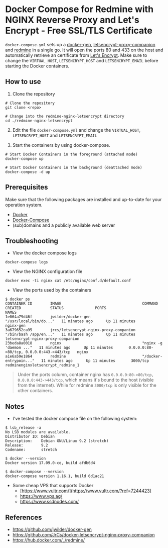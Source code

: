 # Docker Compose for Redmine with NGINX Reverse Proxy and Let's Encrypt - Free SSL/TLS Certificate

`docker-compose.yml` sets up a [docker-gen][docker-gen-github], [letsencrypt-proxy-companion][docker-letsencrypt-github] and [redmine][redmine-dockerhub] in a single go. It will open the ports 80 and 433 on the host and automatically retrieve an certificate from [Let's Encrypt][letsencrypt]. Make sure to change the `VIRTUAL_HOST`, `LETSENCRYPT_HOST` and `LETSENCRYPT_EMAIL` before starting the Docker containers.

## How to use

1. Clone the repository

```shell
# Clone the repository
git clone <repo>

# Change into the redmine-nginx-letsencrypt directory
cd ./redmine-nginx-letsencrypt
```

2. Edit the file `docker-compose.yml` and change the `VIRTUAL_HOST`, `LETSENCRYPT_HOST` and `LETSENCRYPT_EMAIL`

3. Start the containers by using docker-compose.

```shell
# Start Docker Containers in the foreground (attached mode)
docker-compose up

# Start Docker Containers in the background (deattached mode)
docker-compose -d up
```

## Prerequisites

Make sure that the following packages are installed and up-to-date for your operation system.

- [Docker][docker-installation]
- [Docker-Compose][docker-compose]
- (sub)domains and a publicly available web server

## Troubleshooting

- View the docker compose logs

```shell
docker-compose logs
```

- View the NGINX configuration file

```shell
docker exec -ti nginx cat /etc/nginx/conf.d/default.conf
```

- View the ports used by the containers

```
$ docker ps
CONTAINER ID        IMAGE                                    COMMAND                  CREATED             STATUS              PORTS                                      NAMES
1e064a79d46f        jwilder/docker-gen                       "/usr/local/bin/do..."   11 minutes ago      Up 11 minutes                                                  nginx-gen
3a679652ca95        jrcs/letsencrypt-nginx-proxy-companion   "/bin/bash /app/en..."   11 minutes ago      Up 11 minutes                                                  letsencrypt-nginx-proxy-companion
23beda8a0018        nginx                                    "nginx -g 'daemon ..."   11 minutes ago      Up 11 minutes       0.0.0.0:80->80/tcp, 0.0.0.0:443->443/tcp   nginx
a1e6a59e1864        redmine                                  "/docker-entrypoin..."   11 minutes ago      Up 11 minutes       3000/tcp                                   redminenginxletsencrypt_redmine_1
```

> Under the ports column, container nginx has `0.0.0.0:80->80/tcp, 0.0.0.0:443->443/tcp`, which means it's bound to the host (visible from the internet). While for redmine `3000/tcp` is only visible for the other containers.

## Notes

- I've tested the docker compose file on the following system:

```shell
$ lsb_release -a
No LSB modules are available.
Distributor ID: Debian
Description:    Debian GNU/Linux 9.2 (stretch)
Release:        9.2
Codename:       stretch

$ docker --version
Docker version 17.09.0-ce, build afdb6d4

$ docker-compose --version
docker-compose version 1.16.1, build 6d1ac21
```

- Some cheap VPS that supports Docker
  - [https://www.vultr.com/](https://www.vultr.com/?ref=7244423)
  - https://www.vps.ag/
  - https://www.ssdnodes.com/


## References

* https://github.com/jwilder/docker-gen
* https://github.com/JrCs/docker-letsencrypt-nginx-proxy-companion
* https://hub.docker.com/_/redmine/

[docker-gen-github]:https://github.com/jwilder/docker-gen
[docker-letsencrypt-github]:https://github.com/JrCs/docker-letsencrypt-nginx-proxy-companion
[redmine-dockerhub]:https://hub.docker.com/_/redmine/
[letsencrypt]:https://letsencrypt.org/
[docker-installation]:https://docs.docker.com/engine/installation/
[docker-compose]:https://docs.docker.com/compose/install/
